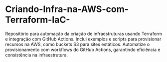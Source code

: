 # Criando-Infra-na-AWS-com-Terraform-IaC-
Repositório para automação da criação de infraestruturas usando Terraform e integração com GitHub Actions. Inclui exemplos e scripts para provisionar recursos na AWS, como buckets S3 para sites estáticos. Automatize o provisionamento com workflows do GitHub Actions, garantindo eficiência e consistência na infraestrutura.

